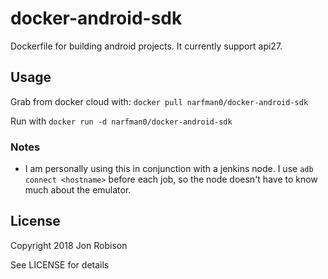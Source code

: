 # docker-android-sdk

Dockerfile for building android projects. It currently
support api27.

## Usage

Grab from docker cloud with: `docker pull narfman0/docker-android-sdk`

Run with `docker run -d narfman0/docker-android-sdk`

### Notes

* I am personally using this in conjunction with a jenkins node. I use
`adb connect <hostname>` before each job, so the node doesn't have to
know much about the emulator.

## License

Copyright 2018 Jon Robison

See LICENSE for details
